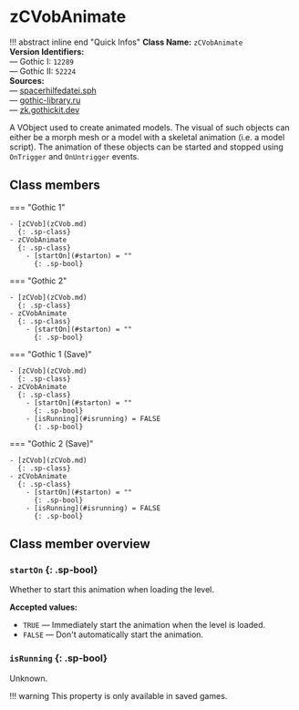 # zCVobAnimate

!!! abstract inline end "Quick Infos"
    **Class Name:** `zCVobAnimate`<br/>
    **Version Identifiers:**<br />
    — Gothic I: `12289`<br/>
    — Gothic II: `52224`<br/>
    **Sources:**<br/>
    — [spacerhilfedatei.sph](https://wiki.worldofgothic.de/doku.php?id=spacer:hilfedatei)<br/>
    — [gothic-library.ru](http://www.gothic-library.ru/publ/zcvobanimate/1-1-0-523)<br/>
    — [zk.gothickit.dev](https://zk.gothickit.dev/engine/objects/zCVobAnimate/)


A VObject used to create animated models. The visual of such objects can either be a morph mesh or a model with a 
skeletal animation (i.e. a model script). The animation of these objects can be started and stopped using `OnTrigger` 
and `OnUntrigger` events.

## Class members

=== "Gothic 1"

    - [zCVob](zCVob.md)
      {: .sp-class}
    - zCVobAnimate
      {: .sp-class}
        - [startOn](#starton) = ""
          {: .sp-bool}

=== "Gothic 2"

    - [zCVob](zCVob.md)
      {: .sp-class}
    - zCVobAnimate
      {: .sp-class}
        - [startOn](#starton) = ""
          {: .sp-bool}

=== "Gothic 1 (Save)"

    - [zCVob](zCVob.md)
      {: .sp-class}
    - zCVobAnimate
      {: .sp-class}
        - [startOn](#starton) = ""
          {: .sp-bool}
        - [isRunning](#isrunning) = FALSE
          {: .sp-bool}

=== "Gothic 2 (Save)"

    - [zCVob](zCVob.md)
      {: .sp-class}
    - zCVobAnimate
      {: .sp-class}
        - [startOn](#starton) = ""
          {: .sp-bool}
        - [isRunning](#isrunning) = FALSE
          {: .sp-bool}

## Class member overview

### `startOn` {: .sp-bool}

Whether to start this animation when loading the level.

**Accepted values:**

* `TRUE` — Immediately start the animation when the level is loaded.
* `FALSE` — Don't automatically start the animation.

### `isRunning` {: .sp-bool}

Unknown.

!!! warning
    This property is only available in saved games.
